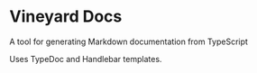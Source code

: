 # Vineyard Docs

A tool for generating Markdown documentation from TypeScript

Uses TypeDoc and Handlebar templates.